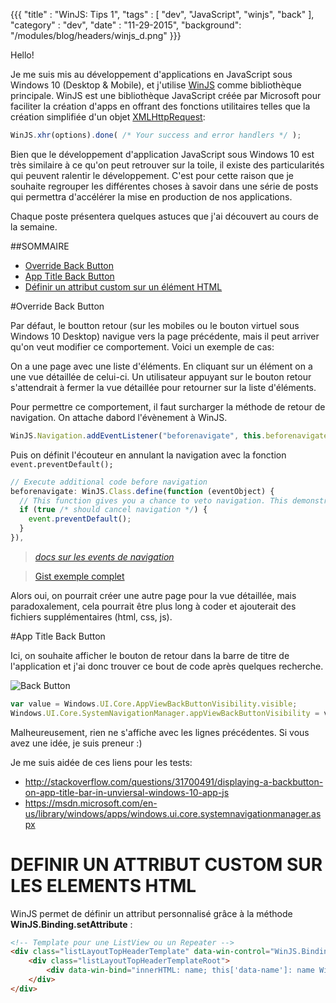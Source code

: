 {{{ "title" : "WinJS: Tips 1", "tags" : [ "dev", "JavaScript", "winjs", "back" ], "category" : "dev", "date" : "11-29-2015", "background": "/modules/blog/headers/winjs_d.png" }}}

Hello!

Je me suis mis au développement d'applications en JavaScript sous Windows 10 (Desktop & Mobile), 
et j'utilise [WinJS](https://github.com/winjs/winjs) comme bibliothèque principale.
WinJS est une bibliothèque JavaScript créée par Microsoft pour faciliter la création d'apps en offrant 
des fonctions utilitaires telles que la création simplifiée 
d'un objet [XMLHttpRequest](https://developer.mozilla.org/en-US/docs/Web/API/XMLHttpRequest):

```JavaScript
WinJS.xhr(options).done( /* Your success and error handlers */ );
```

Bien que le développement d'application JavaScript sous Windows 10 
est très similaire à ce qu'on peut retrouver sur la toile, 
il existe des particularités qui peuvent ralentir le développement.
C'est pour cette raison que je souhaite regrouper les différentes choses à savoir dans une série 
de posts qui permettra d'accélérer la mise en production de nos applications.

Chaque poste présentera quelques astuces que j'ai découvert au cours de la semaine.

##SOMMAIRE

* [Override Back Button](#override-back-button)
* [App Title Back Button](#app-title-back-button)
* [Définir un attribut custom sur un élément HTML](#attribute)

#Override Back Button<a name="override-back-button"></a>

Par défaut, le boutton retour (sur les mobiles ou le bouton virtuel sous Windows 10 Desktop) navigue vers la page précédente, mais il peut arriver qu'on veut modifier ce comportement. Voici un exemple de cas:

On a une page avec une liste d'éléments. En cliquant sur un élément on a une vue détaillée de celui-ci.
Un utilisateur appuyant sur le bouton retour s'attendrait à fermer la vue détaillée pour retourner sur la liste d'éléments.

Pour permettre ce comportement, il faut surcharger la méthode de retour de navigation.
On attache dabord l'évènement à WinJS.

```JavaScript
WinJS.Navigation.addEventListener("beforenavigate", this.beforenavigate);
```

Puis on définit l'écouteur en annulant la navigation avec la fonction ```event.preventDefault();```

```JavaScript
// Execute additional code before navigation
beforenavigate: WinJS.Class.define(function (eventObject) {
  // This function gives you a chance to veto navigation. This demonstrates that capability
  if (true /* should cancel navigation */) {
    event.preventDefault();
  }
}),
```

>_[docs sur les events de navigation](https://msdn.microsoft.com/en-us/library/windows/apps/br229838.aspx)_

> [Gist exemple complet](https://gist.github.com/rootasjey/87e6cca1c0e37e1eb868)

Alors oui, on pourrait créer une autre page pour la vue détaillée, mais paradoxalement, cela pourrait être plus long à coder et ajouterait des fichiers supplémentaires (html, css, js).


#App Title Back Button <a name="app-title-back-button"></a>

Ici, on souhaite afficher le bouton de retour dans la barre de titre de l'application 
et j'ai donc trouver ce bout de code après quelques recherche.

![Back Button](http://i.stack.imgur.com/UKScx.png "Back Button")

```JavaScript
var value = Windows.UI.Core.AppViewBackButtonVisibility.visible;
Windows.UI.Core.SystemNavigationManager.appViewBackButtonVisibility = value;
```

Malheureusement, rien ne s'affiche avec les lignes précédentes. Si vous avez une idée, je suis preneur :)

Je me suis aidée de ces liens pour les tests:

* http://stackoverflow.com/questions/31700491/displaying-a-backbutton-on-app-title-bar-in-unviersal-windows-10-app-js
* https://msdn.microsoft.com/en-us/library/windows/apps/windows.ui.core.systemnavigationmanager.aspx

# DEFINIR UN ATTRIBUT CUSTOM SUR LES ELEMENTS HTML

WinJS permet de définir un attribut personnalisé grâce à la méthode **WinJS.Binding.setAttribute** :

```html
<!-- Template pour une ListView ou un Repeater -->
<div class="listLayoutTopHeaderTemplate" data-win-control="WinJS.Binding.Template">
    <div class="listLayoutTopHeaderTemplateRoot">
        <div data-win-bind="innerHTML: name; this['data-name']: name WinJS.Binding.setAttribute"></div>
    </div>
</div>
```
